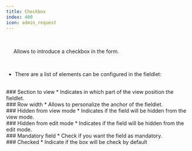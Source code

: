 ```yaml
---
title: Checkbox
index: 400
icon: admin_request
---
```


    
<br />

<img src="/static/images/icons/admin_request.png" height="16px" width="16px" /> Allows to introduce a checkbox in the form.

<br />

* There are a list of elements can be configured in the fieldlet:

<br />
### Section to view
* Indicates in which part of the view position the fieldlet.

<br />
### Row width
* Allows to personalize the anchor of the fieldlet.

<br />
### Hidden from view mode
* Indicates if the field will be hidden from the view mode.

<br />
### Hidden from edit mode
* Indicates if the field will be hidden from the edit mode.

<br />
### Mandatory field
* Check if you want the field as mandatory.

<br />
### Checked
* Indicate if the box will be check by default